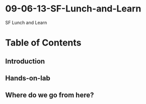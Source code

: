 # 09-06-13-SF-Lunch-and-Learn
SF Lunch and Learn

# Table of Contents

## Introduction

## Hands-on-lab

## Where do we go from here?
